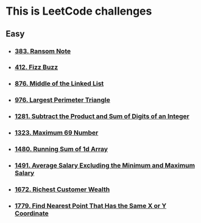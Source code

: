 # This is LeetCode challenges


## Easy

- ### [383. Ransom Note](./Swift/Easy/383.Ransom_Note.md)
- ### [412. Fizz Buzz](./Swift/Easy/412.Fizz_Buzz.md)
- ### [876. Middle of the Linked List](./Swift/Easy/876.Middle_of_the_Linked_List.md)
- ### [976. Largest Perimeter Triangle](./Swift/Easy/976.Largest_Perimeter_Triangle.md)
- ### [1281. Subtract the Product and Sum of Digits of an Integer](./Swift/Easy/1281.Subtract_the_Product_and_Sum_of_Digits_of_an_Integer.md)
- ### [1323. Maximum 69 Number](./Swift/Easy/1323.Maximum_69_Number.md)
- ### [1480. Running Sum of 1d Array](./Swift/Easy/1480.Running_sum_of_1d_Array.md)
- ### [1491. Average Salary Excluding the Minimum and Maximum Salary](./Swift/Easy/1491.Average_Salary_Excluding_the_Minimum_and_Maximum_Salary.md)
- ### [1672. Richest Customer Wealth](./Swift/Easy/1672.Richest_Customer_Wealth.md)
- ### [1779. Find Nearest Point That Has the Same X or Y Coordinate](./Swift/Easy/1779.Find_Nearest_Point_That_as_the_Same_X_or_Y_Coordinate.md)
